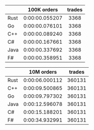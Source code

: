 ||100K orders|trades|
-|:-:|:-:|
|Rust|0:00:00.055207|3368|
|Go|0:00:00.076101|3368|
|C++|0:00:00.089240|3368|
|C#|0:00:00.167661|3368|
|Java|0:00:00.337692|3368|
|F#|0:00:00.358951|3368|


||10M orders|trades|
-|:-:|:-:|
|Rust|0:00:06.000112|360131|
|C++|0:00:09.500865|360131|
|Go|0:00:09.797302|360131|
|Java|0:00:12.596078|360131|
|C#|0:00:15.188201|360131|
|F#|0:00:34.932991|360131|


